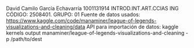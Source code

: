 David Camilo García Echavarría
1001131914
INTROD.INT.ART.CCIAS ING 
CÓDIGO: 2508401. GRUPO: 01
Fuente de datos usados: https://www.kaggle.com/code/manaminer/league-of-legends-visualizations-and-cleaning/data
API para importación de datos: kaggle kernels output manaminer/league-of-legends-visualizations-and-cleaning -p /path/to/dest